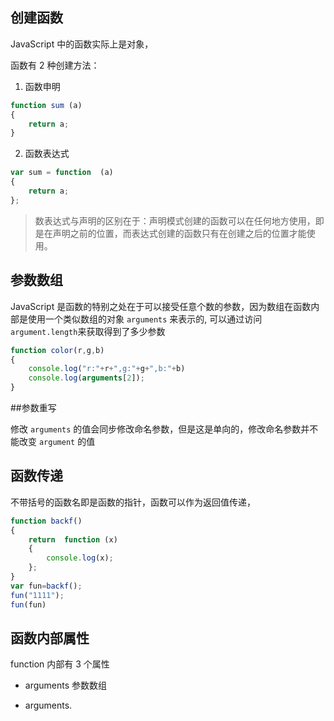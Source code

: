 
## 创建函数
JavaScript 中的函数实际上是对象，

函数有 2 种创建方法：

1. 函数申明
```js
function sum (a)
{
    return a;
}
```
2. 函数表达式
```js
var sum = function  (a)
{
    return a;
};
```

>数表达式与声明的区别在于：声明模式创建的函数可以在任何地方使用，即是在声明之前的位置，而表达式创建的函数只有在创建之后的位置才能使用。

## 参数数组
JavaScript 是函数的特别之处在于可以接受任意个数的参数，因为数组在函数内部是使用一个类似数组的对象 `arguments` 来表示的,
可以通过访问`argument.length`来获取得到了多少参数

```javascript
function color(r,g,b)
{
    console.log("r:"+r+",g:"+g+",b:"+b)
    console.log(arguments[2]);
}

```
##参数重写

修改 `arguments` 的值会同步修改命名参数，但是这是单向的，修改命名参数并不能改变 `argument` 的值

## 函数传递

不带括号的函数名即是函数的指针，函数可以作为返回值传递，

```js
function backf()
{
    return  function (x)
    {
        console.log(x);
    };
}
var fun=backf();
fun("1111");
fun(fun)
```


## 函数内部属性

function 内部有 3 个属性

- arguments
参数数组

- arguments.
